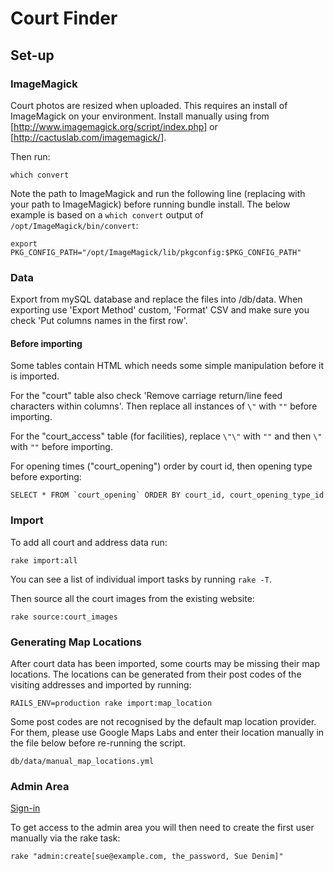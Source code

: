 # Court Finder

## Set-up

### ImageMagick

Court photos are resized when uploaded. This requires an install of ImageMagick on your environment. Install manually using from [http://www.imagemagick.org/script/index.php] or [http://cactuslab.com/imagemagick/].

Then run:

    which convert

Note the path to ImageMagick and run the following line (replacing with your path to ImageMagick) before running bundle install. The below example is based on a `which convert` output of `/opt/ImageMagick/bin/convert`:

    export PKG_CONFIG_PATH="/opt/ImageMagick/lib/pkgconfig:$PKG_CONFIG_PATH"

### Data

Export from mySQL database and replace the files into /db/data. When exporting use 'Export Method' custom, 'Format' CSV and make sure you check 'Put columns names in the first row'.

#### Before importing

Some tables contain HTML which needs some simple manipulation before it is imported.

For the "court" table also check 'Remove carriage return/line feed characters within columns'. Then replace all instances of `\"` with `""` before importing.

For the "court_access" table (for facilities), replace `\"\"` with `""` and then `\"` with `""` before importing.

For opening times ("court_opening") order by court id, then opening type before exporting:

    SELECT * FROM `court_opening` ORDER BY court_id, court_opening_type_id

### Import

To add all court and address data run:

    rake import:all

You can see a list of individual import tasks by running `rake -T`.

Then source all the court images from the existing website:

    rake source:court_images

### Generating Map Locations

After court data has been imported, some courts may be missing their map locations. The locations can be generated from their post codes of the visiting addresses and imported by running:

    RAILS_ENV=production rake import:map_location

Some post codes are not recognised by the default map location provider. For them, please use Google Maps Labs and enter their location manually in the file below before re-running the script.

    db/data/manual_map_locations.yml


<!-- Then you need to process the court types by running:

    rake process:court_types -->

### Admin Area

[Sign-in](http://localhost:3000/admin/users/sign_in)

To get access to the admin area you will then need to create the first user manually via the rake task:

    rake "admin:create[sue@example.com, the_password, Sue Denim]"
